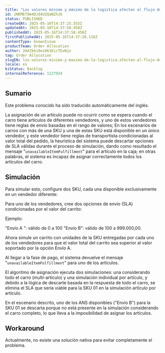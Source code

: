 ```yaml
---
title: "Los valores mínimo y máximo de la logística afectan al flujo de asignación"
id: 2NKMEf9m4DJd4UIQaNZhJ6
status: PUBLISHED
createdAt: 2025-05-16T14:37:25.555Z
updatedAt: 2025-05-16T14:37:58.458Z
publishedAt: 2025-05-16T14:37:58.458Z
firstPublishedAt: 2025-05-16T14:37:26.116Z
contentType: knownIssue
productTeam: Order Allocation
author: 2mXZkbi0oi061KicTExNjo
tag: Order Allocation
slugEN: los-valores-minimo-y-maximo-de-la-logistica-afectan-al-flujo-de-asignacion
locale: es
kiStatus: Backlog
internalReference: 1227934
---
```


## Sumario

<div class="alert alert-info">
  <p>Este problema conocido ha sido traducido automáticamente del inglés.</p>
</div>


La asignación de un artículo puede no ocurrir como se espera cuando el carro tiene artículos de diferentes vendedores, y uno de estos vendedores tiene reglas de envío basadas en el rango de valores;
En los escenarios de carros con más de una SKU y una de estas SKU está disponible en un único vendedor, y este vendedor tiene reglas de transportista condicionadas al valor total del pedido, la heurística del sistema puede descartar opciones de SLA válidas durante el proceso de simulación, dando como resultado el mensaje "`unavailableItemFulfillment`" para el artículo en la caja; en otras palabras, el sistema es incapaz de asignar correctamente todos los artículos del carro.



## Simulación


Para simular esto, configure dos SKU, cada una disponible exclusivamente en un vendedor diferente:

Para uno de los vendedores, cree dos opciones de envío (SLA) condicionadas por el valor del carrito:

Ejemplo:

"Envío A ": válido de 0 a 100
"Envío B": válido de 100 a 999.000,00.

Ahora simule un carrito con unidades de la SKU entregadas por cada uno de los vendedores para que el valor total del carrito sea superior al valor soportado por la opción Envío A.

Al llegar a la fase de pago, el sistema devuelve el mensaje "`unavailableItemFulfillment`" para uno de los artículos.

El algoritmo de asignación ejecuta dos simulaciones: una considerando todo el carro (multi-artículo) y una simulación individual por artículo, y debido a la lógica de descarte basada en la respuesta de todo el carro, se elimina el SLA que sería viable para la SKU 01 en la simulación artículo por artículo.

En el escenario descrito, uno de los ANS disponibles ("Envío B") para la SKU 01 se descarta porque no está presente en la simulación considerando el carro completo, lo que lleva a la imposibilidad de asignar los artículos.



## Workaround


Actualmente, no existe una solución nativa para evitar completamente el problema.






